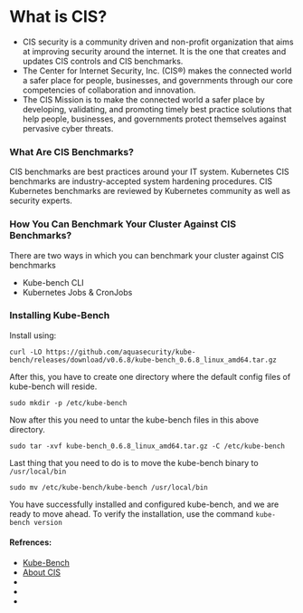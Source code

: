 <!-- Space: RD -->
<!-- Title: What is CIS and Kube-Bench?-->
# What is CIS?
- CIS security is a community driven and non-profit organization that aims at improving security around the internet. It is the one that creates and updates CIS controls and CIS benchmarks.  
- The Center for Internet Security, Inc. (CIS®) makes the connected world a safer place for people, businesses, and governments through our core competencies of collaboration and innovation.  
- The CIS Mission is to make the connected world a safer place by developing, validating, and promoting timely best practice solutions that help people, businesses, and governments protect themselves against pervasive cyber threats.  
### What Are CIS Benchmarks?
CIS benchmarks are best practices around your IT system. Kubernetes CIS benchmarks are industry-accepted system hardening procedures. CIS Kubernetes benchmarks are reviewed by Kubernetes community as well as security experts.
### How You Can Benchmark Your Cluster Against CIS Benchmarks?
There are two ways in which you can benchmark your cluster against CIS benchmarks
- Kube-bench CLI
- Kubernetes Jobs & CronJobs
### Installing Kube-Bench
Install using:
```commandline
curl -LO https://github.com/aquasecurity/kube-bench/releases/download/v0.6.8/kube-bench_0.6.8_linux_amd64.tar.gz
```
After this, you have to create one directory where the default config files of kube-bench will reside.
```commandline
sudo mkdir -p /etc/kube-bench
```
Now after this you need to untar the kube-bench files in this above directory.
```commandline
sudo tar -xvf kube-bench_0.6.8_linux_amd64.tar.gz -C /etc/kube-bench
```
Last thing that you need to do is to move the kube-bench binary to `/usr/local/bin`
```commandline
sudo mv /etc/kube-bench/kube-bench /usr/local/bin
```
You have successfully installed and configured kube-bench, and we are ready to move ahead. To verify the installation, use the command `kube-bench version`

#### Refrences:
- [Kube-Bench](https://earthly.dev/blog/kube-bench/)
- [About CIS](https://www.cisecurity.org/about-us)
- []()
- []()
- []()


